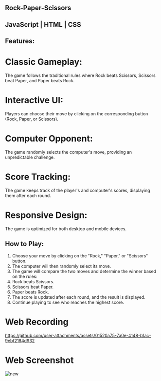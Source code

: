 ## Rock-Paper-Scissors 

## JavaScript | HTML | CSS 

## Features:
# Classic Gameplay:
The game follows the traditional rules where Rock beats Scissors, Scissors beat Paper, and Paper beats Rock.
# Interactive UI:
Players can choose their move by clicking on the corresponding button (Rock, Paper, or Scissors).
# Computer Opponent:
The game randomly selects the computer's move, providing an unpredictable challenge.
# Score Tracking:
The game keeps track of the player's and computer's scores, displaying them after each round.
# Responsive Design:
The game is optimized for both desktop and mobile devices.

## How to Play:
1. Choose your move by clicking on the "Rock," "Paper," or "Scissors" button.
2. The computer will then randomly select its move.
3. The game will compare the two moves and determine the winner based on the rules:
4. Rock beats Scissors.
5. Scissors beat Paper.
6. Paper beats Rock.
7. The score is updated after each round, and the result is displayed.
8. Continue playing to see who reaches the highest score.

 # Web Recording


https://github.com/user-attachments/assets/01520a75-7a0e-4148-b1ac-9ebf2184d932


# Web Screenshot
![new](https://github.com/user-attachments/assets/e9cf247d-3a87-43cf-ad28-7ad722b554db)




